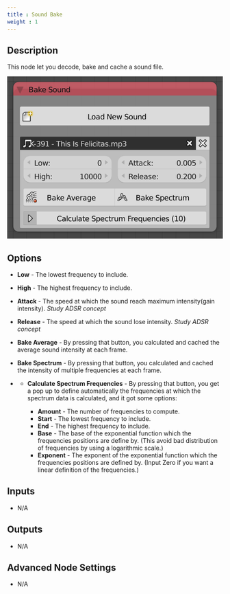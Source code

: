 ```yaml
---
title : Sound Bake
weight : 1
---
```


## Description

This node let you decode, bake and cache a sound file.

![image](sound_bake_node.png)

## Options

  - **Low** - The lowest frequency to include.

  - **High** - The highest frequency to include.

  - **Attack** - The speed at which the sound reach maximum
    intensity(gain intensity). *Study ADSR concept*

  - **Release** - The speed at which the sound lose intensity. *Study
    ADSR concept*

  - **Bake Average** - By pressing that button, you calculated and
    cached the average sound intensity at each frame.

  - **Bake Spectrum** - By pressing that button, you calculated and
    cached the intensity of multiple frequencies at each frame.

  -   - **Calculate Spectrum Frequencies** - By pressing that button,
        you get a pop up to define automatically the frequencies at
        which the spectrum data is calculated, and it got some options:
        
          - **Amount** - The number of frequencies to compute.
          - **Start** - The lowest frequency to include.
          - **End** - The highest frequency to include.
          - **Base** - The base of the exponential function which the
            frequencies positions are define by. (This avoid bad
            distribution of frequencies by using a logarithmic scale.)
          - **Exponent** - The exponent of the exponential function
            which the frequencies positions are defined by. (Input Zero
            if you want a linear definition of the frequencies.)

## Inputs

  - N/A

## Outputs

  - N/A

## Advanced Node Settings

  - N/A
